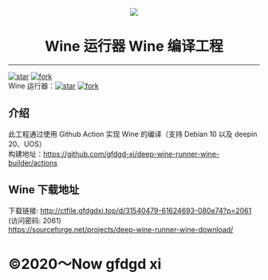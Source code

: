 <p width=100px align="center"><img src="https://storage.deepin.org/thread/202208031419283599_deepin-wine-runner.png"></p>
<h1 align="center">Wine 运行器 Wine 编译工程</h1>
<hr>
<a href='https://gitee.com/gfdgd-xi/deep-wine-runner-wine-builder/stargazers'><img src='https://gitee.com/gfdgd-xi/deep-wine-runner-wine-builder/badge/star.svg?theme=dark' alt='star'></img></a>
<a href='https://gitee.com/gfdgd-xi/deep-wine-runner-qemu-system/members'><img src='https://gitee.com/gfdgd-xi/deep-wine-runner-qemu-system/badge/fork.svg?theme=dark' alt='fork'></img></a>  
<br>
Wine 运行器：<a href='https://gitee.com/gfdgd-xi/deep-wine-runner/stargazers'><img src='https://gitee.com/gfdgd-xi/deep-wine-runner/badge/star.svg?theme=dark' alt='star'></img></a>
<a href='https://gitee.com/gfdgd-xi/deep-wine-runner/members'><img src='https://gitee.com/gfdgd-xi/deep-wine-runner/badge/fork.svg?theme=dark' alt='fork'></img></a>  

## 介绍
此工程通过使用 Github Action 实现 Wine 的编译（支持 Debian 10 以及 deepin 20、UOS）  
构建地址：https://github.com/gfdgd-xi/deep-wine-runner-wine-builder/actions  

## Wine 下载地址
下载链接: http://ctfile.gfdgdxi.top/d/31540479-61624693-080e74?p=2061 (访问密码: 2061)  
https://sourceforge.net/projects/deep-wine-runner-wine-download/  

# ©2020～Now gfdgd xi